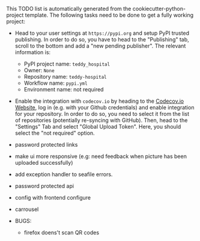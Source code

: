 This TODO list is automatically generated from the cookiecutter-python-project template.
The following tasks need to be done to get a fully working project:

- Head to your user settings at `https://pypi.org` and setup PyPI trusted publishing.
  In order to do so, you have to head to the "Publishing" tab, scroll to the bottom
  and add a "new pending publisher". The relevant information is:
  - PyPI project name: `teddy_hospital`
  - Owner: `None`
  - Repository name: `teddy-hospital`
  - Workflow name: `pypi.yml`
  - Environment name: not required
- Enable the integration with `codecov.io` by heading to the [Codecov.io Website](https://codecov.io),
  log in (e.g. with your Github credentials) and enable integration for your repository. In order to do
  so, you need to select it from the list of repositories (potentially re-syncing with GitHub). Then, head
  to the "Settings" Tab and select "Global Upload Token". Here, you should select the "not required" option.

- password protected links
- make ui more responsive (e.g: need feedback when picture has been uploaded successfully)
- add exception handler to seafile errors.
- password protected api
- config with frontend configure
- carrousel

- BUGS:
  - firefox doens't scan QR codes

